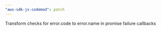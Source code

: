 ```yaml
---
"aws-sdk-js-codemod": patch
---
```


Transform checks for error.code to error.name in promise failure callbacks
